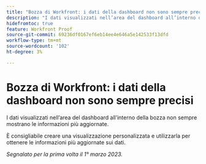 ```yaml
---
title: "Bozza di Workfront: i dati della dashboard non sono sempre precisi"
description: "I dati visualizzati nell’area del dashboard all’interno della bozza non sempre mostrano le informazioni più aggiornate. È consigliabile creare una visualizzazione personalizzata e utilizzarla per ottenere le informazioni più aggiornate sui dati."
hidefromtoc: true
feature: Workfront Proof
source-git-commit: 69236df0167ef6eb14ee4e646a5e142533f13dfd
workflow-type: tm+mt
source-wordcount: '102'
ht-degree: 3%

---
```



# Bozza di Workfront: i dati della dashboard non sono sempre precisi

I dati visualizzati nell’area del dashboard all’interno della bozza non sempre mostrano le informazioni più aggiornate.

È consigliabile creare una visualizzazione personalizzata e utilizzarla per ottenere le informazioni più aggiornate sui dati.

_Segnalato per la prima volta il 1° marzo 2023._
